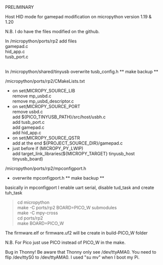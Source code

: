 PRELIMINARY 


Host HID mode for gamepad modification  on micropython version 1.19 & 1.20

N.B. I do have the files modified on the github.

In /micropython/ports/rp2 add files<br>
  gamepad.c<br>
  hid_app.c<br>
  tusb_port.c<br>
<br>

In /micropython/shared/tinyusb  overwrite tusb_config.h 
 ** make backup ** <br>
 
/micropython/ports/rp2/CMakeLists.txt<br>
-  on set(MICROPY_SOURCE_LIB<br> 
   remove  mp_usbd.c<br>
   remove  mp_usbd_descriptor.c<br>
-  on set(MICROPY_SOURCE_PORT<br>
   remove usbd.c<br>
   add  ${PICO_TINYUSB_PATH}/src/host/usbh.c<br>
   add  tusb_port.c<br>
   add  gamepad.c<br>
   add  hid_app.c<br>
-   on set(MICROPY_SOURCE_QSTR<br>
   add at the end   ${PROJECT_SOURCE_DIR}/gamepad.c<br>
-  just before if (MICROPY_PY_LWIP)<br>
   add target_link_libraries(${MICROPY_TARGET} tinyusb_host tinyusb_board)<br>

/micropython/ports/rp2/mpconfigport.h
-  overwrite mpconfigport.h
  ** make backup ** <br>
  
  basically in mpconfigport I enable uart serial, disable tud_task and  create tuh_task

<blockquote>
cd micropython<br>
make -C ports/rp2 BOARD=PICO_W submodules<br>
make -C mpy-cross<br>
cd ports/rp2<br>
make BOARD=PICO_W<br>
</blockquote>

The firmware.elf or firmware.uf2 will be create in build-PICO_W folder

N.B. For Pico just use PICO instead of PICO_W in the make.


Bug in Thonny!  Be aware that Thonny only see /dev/ttyAMA0. You need to flip /dev/ttyS0 to /dev/ttyAMA0.  I used "su mv" when I boot my Pi.
